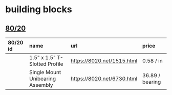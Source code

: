# building blocks

## [80/20](https://8020.net/shop)

|80/20 id|name|url|price|
|:-------|:---|:--|:----|
||1.5" x 1.5" T-Slotted Profile|https://8020.net/1515.html|0.58 / in|
||Single Mount Unibearing Assembly|https://8020.net/6730.html|36.89 / bearing|

